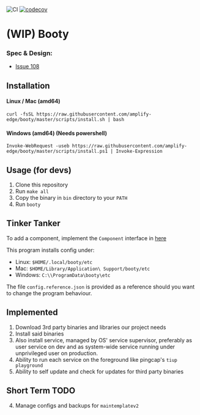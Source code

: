 ![CI](https://github.com/amplify-edge/booty/workflows/CI/badge.svg)
[![codecov](https://codecov.io/gh/alexadhy/booty/branch/master/graph/badge.svg?token=VLMYJWAQWJ)](https://codecov.io/gh/alexadhy/booty)

# (WIP) Booty

### Spec & Design:

- [Issue 108](https://github.com/amplify-edge/main/issues/108)

## Installation

#### Linux / Mac (amd64)

`curl -fsSL https://raw.githubusercontent.com/amplify-edge/booty/master/scripts/install.sh | bash`

#### Windows (amd64) (Needs powershell)

`Invoke-WebRequest -useb https://raw.githubusercontent.com/amplify-edge/booty/master/scripts/install.ps1 | Invoke-Expression`

## Usage (for devs)

1. Clone this repository
2. Run `make all`
3. Copy the binary in `bin` directory to your `PATH`
4. Run `booty`

## Tinker Tanker

To add a component, implement the `Component`
interface in [here](https://github.com/alexadhy/booty/blob/master/dep/component.go)

This program installs config under:

- Linux: `$HOME/.local/booty/etc`
- Mac: `$HOME/Library/Application\ Support/booty/etc`
- Windows: `C:\\ProgramData\booty\etc`

The file `config.reference.json` is provided as a reference should you want to change the program behaviour.

## Implemented

1. Download 3rd party binaries and libraries our project needs
2. Install said binaries
3. Also install service, managed by OS' service supervisor, preferably as user service on dev and as system-wide service
   running under unprivileged user on production.
4. Ability to run each service on the foreground like pingcap's `tiup playground`
5. Ability to self update and check for updates for third party binaries

## Short Term TODO

4. Manage configs and backups for `maintemplatev2`
